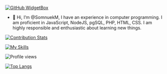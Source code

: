 [![GitHub WidgetBox](https://github-widgetbox.vercel.app/api/profile?username=SomnuekM&data=followers,repositories,stars,commits)](https://github.com/SomnuekM/github-widgetbox)

- 👋 Hi, I’m @SomnuekM,
  I have an experience in computer programming. I am proficient in JavaScript, NodeJS, pgSQL, PHP, HTML, CSS. I am highly responsible and enthusiastic about learning new things.

<!---
SomnuekM/SomnuekM is a ✨ special ✨ repository because its `README.md` (this file) appears on your GitHub profile.
You can click the Preview link to take a look at your changes.
--->

[![Contribution Stats](https://github-contribution-stats.vercel.app/api/?username=lorddashme)](https://github.com/LordDashMe/github-contribution-stats/)
 

[![My Skills](https://skillicons.dev/icons?i=js,html,css,nodejs,php,postgres,java,linux,eclipse,vscode,electron)](https://skillicons.dev)

![Profile views](https://gpvc.arturio.dev/SomnuekM)

[![Top Langs](https://github-readme-stats.vercel.app/api/top-langs/?username=anuraghazra&langs_count=8)](https://github.com/anuraghazra/github-readme-stats)
